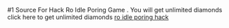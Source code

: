 #1 Source For Hack Ro Idle Poring Game . You will get unlimited diamonds 
click here to get unlimited diamonds 
<a href=http://www.gangcheats.us/2017/09/ro-idle-poring-hack-free-unlimited.html>ro idle poring hack</a>
